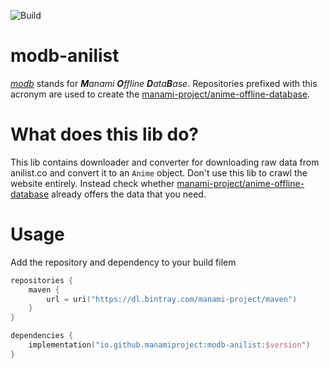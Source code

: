 ![Build](https://github.com/manami-project/modb-anilist/workflows/Build/badge.svg)
# modb-anilist
_[modb](https://github.com/manami-project?tab=repositories&q=modb&type=source)_ stands for _**M**anami **O**ffline **D**ata**B**ase_. Repositories prefixed with this acronym are used to create the [manami-project/anime-offline-database](https://github.com/manami-project/anime-offline-database).

# What does this lib do?
This lib contains downloader and converter for downloading raw data from anilist.co and convert it to an `Anime` object.
Don't use this lib to crawl the website entirely. Instead check whether [manami-project/anime-offline-database](https://github.com/manami-project/anime-offline-database) already offers the data that you need.

# Usage
Add the repository and dependency to your build filem
```kotlin
repositories {
    maven {
        url = uri("https://dl.bintray.com/manami-project/maven")
    }
}

dependencies {
    implementation("io.github.manamiproject:modb-anilist:$version")
}
```